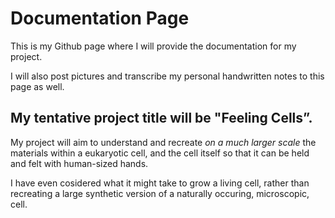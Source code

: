 # Documentation Page

This is my Github page where I will provide the documentation for my project.

I will also post pictures and transcribe my personal handwritten notes to this page as well. 



## **My tentative project title will be "Feeling Cells”.**

My project will aim to understand and recreate _on a much larger scale_ the materials within a eukaryotic cell, 
and the cell itself so that it can be held and felt with human-sized hands. 


I have even cosidered what it might take to grow a living cell, rather than recreating a large synthetic version of 
a naturally occuring, microscopic, cell.
